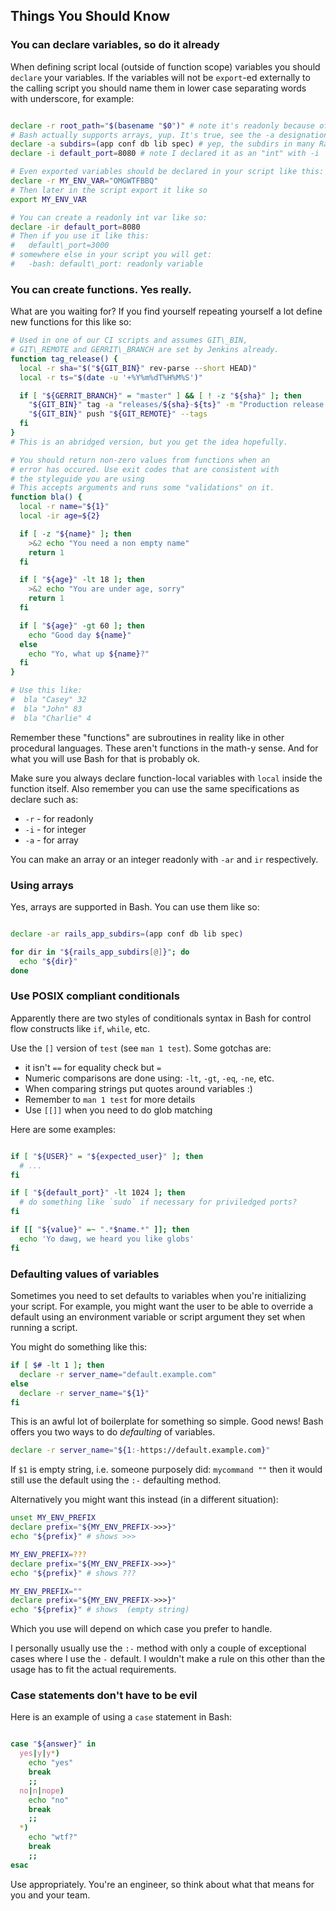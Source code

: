 ## Things You Should Know

### You can declare variables, so do it already

When defining script local (outside of function scope) variables you should
`declare` your variables. If the variables will not be `export`-ed externally
to the calling script you should name them in lower case separating words
with underscore, for example:

```bash

declare -r root_path="$(basename "$0")" # note it's readonly because of the -r :)
# Bash actually supports arrays, yup. It's true, see the -a designation below
declare -a subdirs=(app conf db lib spec) # yep, the subdirs in many Rails apps (last time I looked)
declare -i default_port=8080 # note I declared it as an "int" with -i

# Even exported variables should be declared in your script like this:
declare -r MY_ENV_VAR="OMGWTFBBQ"
# Then later in the script export it like so
export MY_ENV_VAR

# You can create a readonly int var like so:
declare -ir default_port=8080
# Then if you use it like this:
#   default\_port=3000
# somewhere else in your script you will get:
#   -bash: default\_port: readonly variable

```

### You can create functions. Yes really.

What are you waiting for? If you find yourself repeating yourself a lot define
new functions for this like so:

```bash
# Used in one of our CI scripts and assumes GIT\_BIN,
# GIT\_REMOTE and GERRIT\_BRANCH are set by Jenkins already.
function tag_release() {
  local -r sha="$("${GIT_BIN}" rev-parse --short HEAD)"
  local -r ts="$(date -u '+%Y%m%dT%H%M%S')"

  if [ "${GERRIT_BRANCH}" = "master" ] && [ ! -z "${sha}" ]; then
    "${GIT_BIN}" tag -a "releases/${sha}-${ts}" -m "Production release ${sha} at ${ts}"
    "${GIT_BIN}" push "${GIT_REMOTE}" --tags
  fi
}
# This is an abridged version, but you get the idea hopefully.

# You should return non-zero values from functions when an
# error has occured. Use exit codes that are consistent with
# the styleguide you are using
# This accepts arguments and runs some "validations" on it.
function bla() {
  local -r name="${1}"
  local -ir age=${2}

  if [ -z "${name}" ]; then
    >&2 echo "You need a non empty name"
    return 1
  fi

  if [ "${age}" -lt 18 ]; then
    >&2 echo "You are under age, sorry"
    return 1
  fi

  if [ "${age}" -gt 60 ]; then
    echo "Good day ${name}"
  else
    echo "Yo, what up ${name}?"
  fi
}

# Use this like:
#  bla "Casey" 32
#  bla "John" 83
#  bla "Charlie" 4
```

Remember these "functions" are subroutines in reality like in other procedural
languages. These aren't functions in the math-y sense. And for what you will
use Bash for that is probably ok.

Make sure you always declare function-local variables with `local` inside the
function itself. Also remember you can use the same specifications as declare
such as:
* `-r` - for readonly
* `-i` - for integer
* `-a` - for array

You can make an array or an integer readonly with `-ar` and `ir` respectively.

### Using arrays

Yes, arrays are supported in Bash. You can use them like so:

```bash

declare -ar rails_app_subdirs=(app conf db lib spec)

for dir in "${rails_app_subdirs[@]}"; do
  echo "${dir}"
done
```

### Use POSIX compliant conditionals

Apparently there are two styles of conditionals syntax in Bash for control
flow constructs like `if`, `while`, etc.

Use the `[]` version of `test` (see `man 1 test`). Some gotchas are:
* it isn't `==` for equality check but `=`
* Numeric comparisons are done using: `-lt`, `-gt`, `-eq`, `-ne`, etc.
* When comparing strings put quotes around variables :)
* Remember to `man 1 test` for more details
* Use `[[]]` when you need to do glob matching


Here are some examples:

```bash

if [ "${USER}" = "${expected_user}" ]; then
  # ...
fi

if [ "${default_port}" -lt 1024 ]; then
  # do something like `sudo` if necessary for priviledged ports?
fi

if [[ "${value}" =~ ".*$name.*" ]]; then
  echo 'Yo dawg, we heard you like globs'
fi

```

### Defaulting values of variables

Sometimes you need to set defaults to variables when you're initializing your
script. For example, you might want the user to be able to override a
default using an environment variable or script argument they set when
running a script.

You might do something like this:

```bash
if [ $# -lt 1 ]; then
  declare -r server_name="default.example.com"
else
  declare -r server_name="${1}"
fi
```

This is an awful lot of boilerplate for something so simple. Good news!
Bash offers you two ways to do *defaulting* of variables.

```bash
declare -r server_name="${1:-https://default.example.com}"
```

If `$1` is empty string, i.e. someone purposely did: `mycommand ""`
then it would still use the default using the `:-` defaulting method.

Alternatively you might want this instead (in a different situation):

```bash
unset MY_ENV_PREFIX
declare prefix="${MY_ENV_PREFIX->>>}"
echo "${prefix}" # shows >>>

MY_ENV_PREFIX=???
declare prefix="${MY_ENV_PREFIX->>>}"
echo "${prefix}" # shows ???

MY_ENV_PREFIX=""
declare prefix="${MY_ENV_PREFIX->>>}"
echo "${prefix}" # shows  (empty string)
```

Which you use will depend on which case you prefer to handle.

I personally usually use the `:-` method with only a couple of exceptional
cases where I use the `-` default. I wouldn't make a rule on this other
than the usage has to fit the actual requirements.

### Case statements don't have to be evil

Here is an example of using a `case` statement in Bash:

```bash

case "${answer}" in
  yes|y|y*)
    echo "yes"
    break
    ;;
  no|n|nope)
    echo "no"
    break
    ;;
  *)
    echo "wtf?"
    break
    ;;
esac

```

Use appropriately. You're an engineer, so think about what that means for you
and your team.


